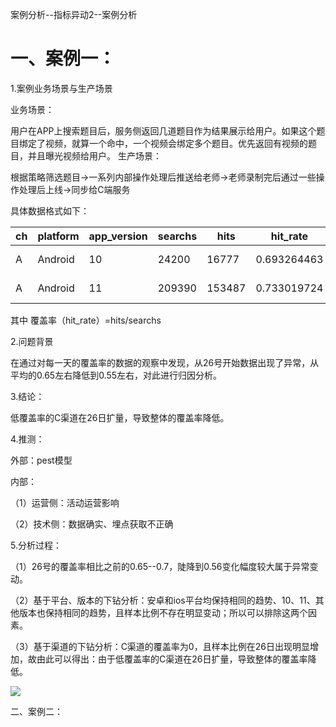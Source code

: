 案例分析--指标异动2--案例分析

# 一、案例一：

1.案例业务场景与生产场景

业务场景：

用户在APP上搜索题目后，服务侧返回几道题目作为结果展示给用户。如果这个题目绑定了视频，就算一个命中，一个视频会绑定多个题目。优先返回有视频的题目，并且曝光视频给用户。
生产场景：

根据策略筛选题目->一系列内部操作处理后推送给老师->老师录制完后通过一些操作处理后上线->同步给C端服务

具体数据格式如下：

| ch   | platform | app_version | searchs | hits   | hit_rate    | search_questions | hit_questions | hit_videos | dt         |
| ---- | -------- | ----------- | ------- | ------ | ----------- | ---------------- | ------------- | ---------- | ---------- |
| A    | Android  | 10          | 24200   | 16777  | 0.693264463 | 4840             | 3355.4        | 838.85     | 2018-03-01 |
| A    | Android  | 11          | 209390  | 153487 | 0.733019724 | 41878            | 30697.4       | 7674.35    | 2018-03-01 |

其中  覆盖率（hit_rate）=hits/searchs

2.问题背景

​	 在通过对每一天的覆盖率的数据的观察中发现，从26号开始数据出现了异常，从平均的0.65左右降低到0.55左右，对此进行归因分析。

3.结论：

低覆盖率的C渠道在26日扩量，导致整体的覆盖率降低。

4.推测：

外部：pest模型

内部：

（1）运营侧：活动运营影响

（2）技术侧：数据确实、埋点获取不正确

5.分析过程：

（1）26号的覆盖率相比之前的0.65--0.7，陡降到0.56变化幅度较大属于异常变动。

（2）基于平台、版本的下钻分析：安卓和ios平台均保持相同的趋势、10、11、其他版本也保持相同的趋势，且样本比例不存在明显变动；所以可以排除这两个因素。

（3）基于渠道的下钻分析：C渠道的覆盖率为0，且样本比例在26日出现明显增加，故由此可以得出：由于低覆盖率的C渠道在26日扩量，导致整体的覆盖率降低。

![](https://pic-stored.oss-cn-beijing.aliyuncs.com/image/%E7%BB%B4%E5%BA%A6%E4%B8%8B%E9%92%BB1.png)



二、案例二：